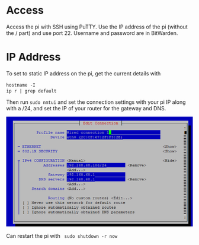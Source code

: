 # Access

Access the pi with SSH using PuTTY. Use the IP address of the pi (without the / part) and use port 22. Username and password are in BitWarden.


# IP Address

To set to static IP address on the pi, get the current details with 

```
hostname -I
ip r | grep default
```

Then run `sudo nmtui` and set the connection settings with your pi IP along with a /24, and set the IP of your router for the gateway and DNS.

![IP](img/rpi_static_ip.png)

Can restart the pi with `
sudo shutdown -r now`